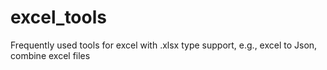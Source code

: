 # excel_tools
Frequently used tools for excel with .xlsx type support, e.g., excel to Json, combine excel files
